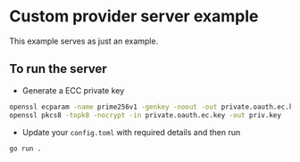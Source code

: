 # Custom provider server example

This example serves as just an example.

## To run the server

- Generate a ECC private key

```sh
openssl ecparam -name prime256v1 -genkey -noout -out private.oauth.ec.key
openssl pkcs8 -topk8 -nocrypt -in private.oauth.ec.key -out priv.key
```

- Update your `config.toml` with required details and then run

```sh
go run .
```
